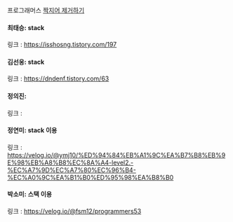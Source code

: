 프로그래머스 [짝지어 제거하기](https://school.programmers.co.kr/learn/courses/30/lessons/12973)<br>

#### 최태승: stack
링크 : https://isshosng.tistory.com/197

#### 김선웅: stack
링크 : https://dndenf.tistory.com/63

#### 정의진: 
링크 : 

#### 정연미: stack 이용
링크 : https://velog.io/@ymj10/%ED%94%84%EB%A1%9C%EA%B7%B8%EB%9E%98%EB%A8%B8%EC%8A%A4-level2.-%EC%A7%9D%EC%A7%80%EC%96%B4-%EC%A0%9C%EA%B1%B0%ED%95%98%EA%B8%B0

#### 박소미: 스택 이용
링크 : https://velog.io/@fsm12/programmers53
